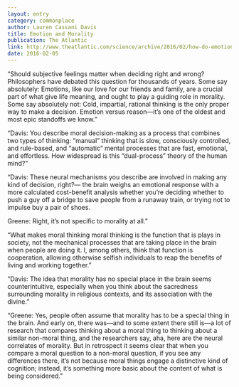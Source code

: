 ```yaml
---
layout: entry
category: commonplace
author: Lauren Cassani Davis
title: Emotion and Morality
publication: The Atlantic
link: http://www.theatlantic.com/science/archive/2016/02/how-do-emotions-sway-moral-thinking/460014/
date: 2016-02-05
---
```


“Should subjective feelings matter when deciding right and wrong? Philosophers have debated this question for thousands of years. Some say absolutely: Emotions, like our love for our friends and family, are a crucial part of what give life meaning, and ought to play a guiding role in morality. Some say absolutely not: Cold, impartial, rational thinking is the only proper way to make a decision. Emotion versus reason—it’s one of the oldest and most epic standoffs we know.”

“Davis: You describe moral decision-making as a process that combines two types of thinking: “manual” thinking that is slow, consciously controlled, and rule-based, and “automatic” mental processes that are fast, emotional, and effortless. How widespread is this “dual-process” theory of the human mind?”

“Davis: These neural mechanisms you describe are involved in making any kind of decision, right?— the brain weighs an emotional response with a more calculated cost-benefit analysis whether you’re deciding whether to push a guy off a bridge to save people from a runaway train, or trying not to impulse buy a pair of shoes.

Greene: Right, it’s not specific to morality at all.”

“What makes moral thinking moral thinking is the function that is plays in society, not the mechanical processes that are taking place in the brain when people are doing it. I, among others, think that function is cooperation, allowing otherwise selfish individuals to reap the benefits of living and working together.”

“Davis: The idea that morality has no special place in the brain seems counterintuitive, especially when you think about the sacredness surrounding morality in religious contexts, and its association with the divine.”

“Greene: Yes, people often assume that morality has to be a special thing in the brain. And early on, there was—and to some extent there still is—a lot of research that compares thinking about a moral thing to thinking about a similar non-moral thing, and the researchers say, aha, here are the neural correlates of morality. But in retrospect it seems clear that when you compare a moral question to a non-moral question, if you see any differences there, it’s not because moral things engage a distinctive kind of cognition; instead, it’s something more basic about the content of what is being considered.”

